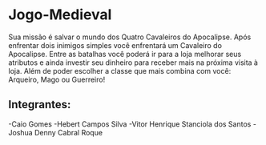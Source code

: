 # Jogo-Medieval
  Sua missão é salvar o mundo dos Quatro Cavaleiros do Apocalipse. Após enfrentar dois inimigos simples você enfrentará um Cavaleiro do Apocalipse.
  Entre as batalhas você poderá ir para a loja melhorar seus atributos e ainda investir seu dinheiro para receber mais na próxima visita à loja.
  Além de poder escolher a classe que mais combina com você: Arqueiro, Mago ou Guerreiro!
## Integrantes:
-Caio Gomes
-Hebert Campos Silva
-Vitor Henrique Stanciola dos Santos
-Joshua Denny Cabral Roque
